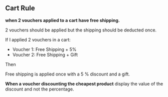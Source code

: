 ## Cart Rule 

**when 2 vouchers applied to a cart have free shipping.**

2 vouchers should be applied but the shipping should be deducted once. 

If I applied 2 vouchers in a cart:
- Voucher 1: Free Shipping + 5%
- Voucher 2: Free Shipping + Gift

Then 

Free shipping is applied once with a 5 % discount and a gift.

**When a voucher discounting the cheapest product** display the value of the discount and not the percentage.
